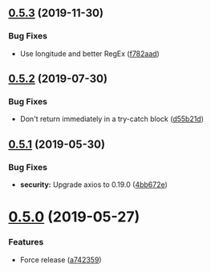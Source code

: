 ## [0.5.3](https://github.com/ffflorian/my-timezone/compare/v0.5.2...v0.5.3) (2019-11-30)

### Bug Fixes

- Use longitude and better RegEx ([f782aad](https://github.com/ffflorian/my-timezone/commit/f782aad))

## [0.5.2](https://github.com/ffflorian/my-timezone/compare/v0.5.1...v0.5.2) (2019-07-30)

### Bug Fixes

- Don't return immediately in a try-catch block ([d55b21d](https://github.com/ffflorian/my-timezone/commit/d55b21d))

## [0.5.1](https://github.com/ffflorian/my-timezone/compare/v0.5.0...v0.5.1) (2019-05-30)

### Bug Fixes

- **security:** Upgrade axios to 0.19.0 ([4bb672e](https://github.com/ffflorian/my-timezone/commit/4bb672e))

# [0.5.0](https://github.com/ffflorian/my-timezone/compare/v0.4.2...v0.5.0) (2019-05-27)

### Features

- Force release ([a742359](https://github.com/ffflorian/my-timezone/commit/a742359))
